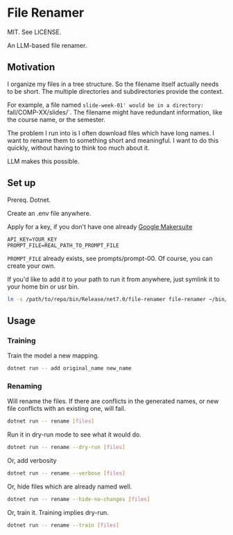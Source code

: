 # File Renamer

MIT. See LICENSE.

An LLM-based file renamer.

## Motivation

I organize my files in a tree structure. So the filename itself actually needs to be short. The multiple directories and subdirectories provide the context.

For example, a file named `slide-week-01' would be in a directory: `fall/COMP-XX/slides/`. The filename might have redundant information, like the course name, or the semester.

The problem I run into is I often download files which have long names. I want to rename them to something short and meaningful. I want to do this quickly, without having to think too much about it.

LLM makes this possible. 


## Set up

Prereq. Dotnet.

Create an .env file anywhere.

Apply for a key, if you don't have one already [Google Makersuite](https://developers.generativeai.google/products/makersuite)

```
API_KEY=YOUR_KEY
PROMPT_FILE=REAL_PATH_TO_PROMPT_FILE
```
`PROMPT_FILE` already exists, see prompts/prompt-00. Of course, you can create your own.

If you'd like to add it to your path to run it from anywhere, just symlink it to your home bin or usr bin.

```bash
ln -s /path/to/repo/bin/Release/net7.0/file-renamer file-renamer ~/bin/file-renamer
```


## Usage

### Training

Train the model a new mapping.

```bash
dotnet run -- add original_name new_name
```

### Renaming

Will rename the files. If there are conflicts in the generated names, or new file conflicts with an existing one, will fail.

```bash
dotnet run -- rename [files]
```

Run it in dry-run mode to see what it would do.

```bash
dotnet run -- rename --dry-run [files]
```

Or, add verbosity

```bash
dotnet run -- rename --verbose [files]
```

Or, hide files which are already named well.

```bash
dotnet run -- rename --hide-no-changes [files]
```

Or, train it. Training implies dry-run.

```bash
dotnet run -- rename --train [files]
```
